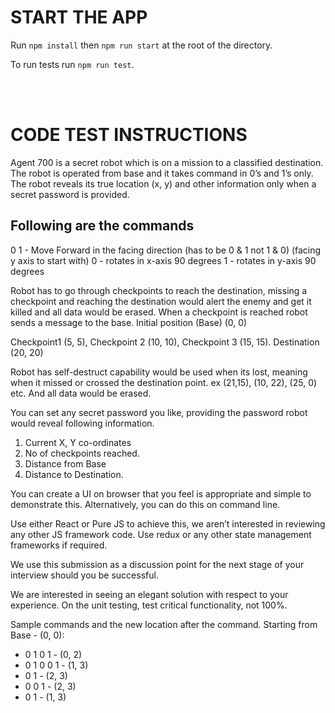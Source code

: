 # START THE APP

Run `npm install` then `npm run start` at the root of the directory.

To run tests run `npm run test`.

<br/>
<br/>

# CODE TEST INSTRUCTIONS

Agent 700 is a secret robot which is on a mission to a classified
destination. The robot is operated from base and it takes command in
0’s and 1’s only. The robot reveals its true location (x, y) and other
information only when a secret password is provided.

## Following are the commands

0 1 - Move Forward in the facing direction (has to be 0 &amp; 1 not 1 &amp; 0)
(facing y axis to start with)
0 - rotates in x-axis 90 degrees
1 - rotates in y-axis 90 degrees

Robot has to go through checkpoints to reach the destination, missing a
checkpoint and reaching the destination would alert the enemy and get it
killed and all data would be erased. When a checkpoint is reached robot
sends a message to the base.
Initial position (Base) (0, 0)

Checkpoint1 (5, 5),
Checkpoint 2 (10, 10),
Checkpoint 3 (15, 15).
Destination (20, 20)

Robot has self-destruct capability would be used when its lost, meaning
when it missed or crossed the destination point. ex (21,15), (10, 22), (25,
0) etc. And all data would be erased.

You can set any secret password you like, providing the password robot
would reveal following information.

1. Current X, Y co-ordinates
2. No of checkpoints reached.
3. Distance from Base
4. Distance to Destination.

You can create a UI on browser that you feel is appropriate and simple
to demonstrate this. Alternatively, you can do this on command line.

Use either React or Pure JS to achieve this, we aren’t interested in
reviewing any other JS framework code. Use redux or any other state
management frameworks if required.

We use this submission as a discussion point for the next stage of your
interview should you be successful.

We are interested in seeing an elegant solution with respect to your
experience. On the unit testing, test critical functionality, not 100%.

Sample commands and the new location after the command.
Starting from Base - (0, 0):

- 0 1 0 1 - (0, 2)
- 0 1 0 0 1 - (1, 3)
- 0 1 - (2, 3)
- 0 0 1 - (2, 3)
- 0 1 - (1, 3)
